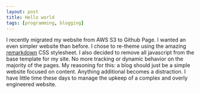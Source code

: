 ```yaml
---
layout: post
title: Hello world
tags: [programming, blogging]
---
```


I recently migrated my website from AWS S3 to Github Page. I wanted an even simpler website than before. I chose to re-theme using the amazing [remarkdown](https://fvsch.github.io/remarkdown/) CSS stylesheet. I also decided to remove all javascript from the base template for my site. No more tracking or dynamic behavior on the majority of the pages. My reasoning for this: a blog should just be a simple website focused on content. Anything additional becomes a distraction. I have little time these days to manage the upkeep of a complex and overly engineered website.
